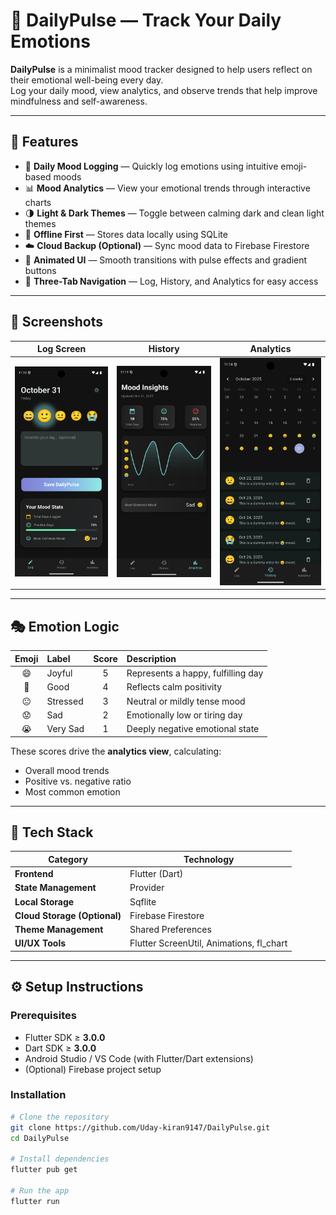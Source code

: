 # 🧠 DailyPulse — Track Your Daily Emotions

**DailyPulse** is a minimalist mood tracker designed to help users reflect on their emotional well-being every day.  
Log your daily mood, view analytics, and observe trends that help improve mindfulness and self-awareness.

---

## 🌟 Features

- 📝 **Daily Mood Logging** — Quickly log emotions using intuitive emoji-based moods  
- 📊 **Mood Analytics** — View your emotional trends through interactive charts  
- 🌗 **Light & Dark Themes** — Toggle between calming dark and clean light themes  
- 💾 **Offline First** — Stores data locally using SQLite  
- ☁️ **Cloud Backup (Optional)** — Sync mood data to Firebase Firestore  
- 🔄 **Animated UI** — Smooth transitions with pulse effects and gradient buttons  
- 🧭 **Three-Tab Navigation** — Log, History, and Analytics for easy access  

---

## 📸 Screenshots

| Log Screen | History | Analytics |
|:------------:|:------------:|:------------:|
| ![Log Screen](./1.png) | ![History](./2.png) | ![Analytics](./3.png) |

---

## 🎭 Emotion Logic

| Emoji | Label | Score | Description |
|:------:|:-------|:------:|:-------------|
| 😄 | Joyful | 5 | Represents a happy, fulfilling day |
| 🙂 | Good | 4 | Reflects calm positivity |
| 😐 | Stressed | 3 | Neutral or mildly tense mood |
| 😟 | Sad | 2 | Emotionally low or tiring day |
| 😭 | Very Sad | 1 | Deeply negative emotional state |

These scores drive the **analytics view**, calculating:  
- Overall mood trends  
- Positive vs. negative ratio  
- Most common emotion  

---

## 🧩 Tech Stack

| Category | Technology |
|-----------|-------------|
| **Frontend** | Flutter (Dart) |
| **State Management** | Provider |
| **Local Storage** | Sqflite |
| **Cloud Storage (Optional)** | Firebase Firestore |
| **Theme Management** | Shared Preferences |
| **UI/UX Tools** | Flutter ScreenUtil, Animations, fl_chart |

---

## ⚙️ Setup Instructions

### **Prerequisites**
- Flutter SDK ≥ **3.0.0**
- Dart SDK ≥ **3.0.0**
- Android Studio / VS Code (with Flutter/Dart extensions)
- (Optional) Firebase project setup

### **Installation**
```bash
# Clone the repository
git clone https://github.com/Uday-kiran9147/DailyPulse.git
cd DailyPulse

# Install dependencies
flutter pub get

# Run the app
flutter run
